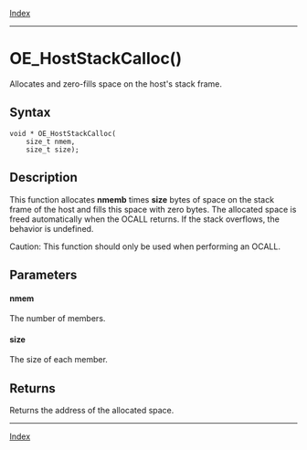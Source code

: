 [Index](index.md)

---
# OE_HostStackCalloc()

Allocates and zero-fills space on the host's stack frame.

## Syntax

    void * OE_HostStackCalloc(
        size_t nmem,
        size_t size);
## Description 

This function allocates **nmemb** times **size** bytes of space on the stack frame of the host and fills this space with zero bytes. The allocated space is freed automatically when the OCALL returns. If the stack overflows, the behavior is undefined.

Caution: This function should only be used when performing an OCALL.



## Parameters

#### nmem

The number of members.

#### size

The size of each member.

## Returns

Returns the address of the allocated space.

---
[Index](index.md)

